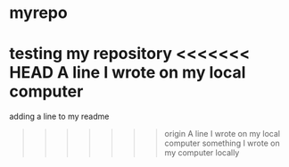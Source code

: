 # myrepo
testing my repository 
<<<<<<< HEAD
A line I wrote on my local computer
=======
adding a line to my readme
>>>>>>> origin
A line I wrote on my local computer
something I wrote on my computer locally
